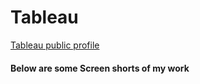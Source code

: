 # Tableau
<a href="https://public.tableau.com/app/profile/sutariya.kishankumar">Tableau public profile <a>
#### Below are some Screen shorts of my work
  
